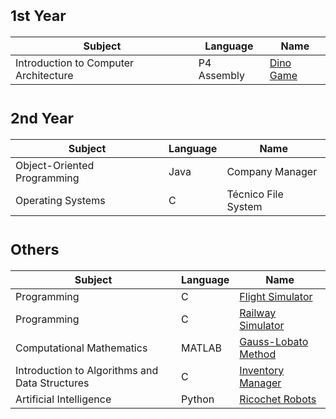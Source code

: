 # <sub>1st Year
Subject | Language | Name 
--- | --- | --- 
Introduction to Computer Architecture | P4 Assembly | [Dino Game]()

# <sub>2nd Year
Subject | Language | Name 
--- | --- | --- 
Object-Oriented Programming |Java | Company Manager
Operating Systems | C | Técnico File System

# <sub>Others
Subject | Language | Name 
--- | --- | --- 
Programming | C | [Flight Simulator](https://github.com/saradinismarques/Leic-A/tree/main/Flight%20Simulator)
Programming | C | [Railway Simulator](https://github.com/saradinismarques/Leic-A/tree/main/Railway%20Simulator)
Computational Mathematics | MATLAB | [Gauss-Lobato Method](https://github.com/saradinismarques/Leic-A/tree/main/Gauss-Lobato%20Method)
Introduction to Algorithms and Data Structures | C | [Inventory Manager](https://github.com/saradinismarques/Leic-A/tree/main/Inventory%20Manager)
Artificial Intelligence | Python | [Ricochet Robots](https://github.com/saradinismarques/Leic-a/tree/main/Ricochet%20Robots)

